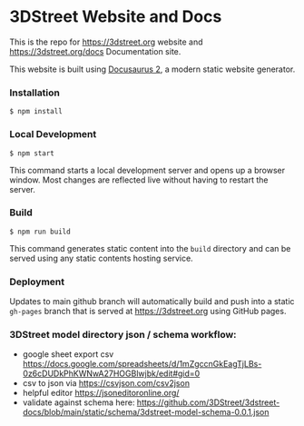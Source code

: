 # 3DStreet Website and Docs

This is the repo for https://3dstreet.org website and https://3dstreet.org/docs Documentation site.

This website is built using [Docusaurus 2](https://docusaurus.io/), a modern static website generator.

### Installation

```
$ npm install
```

### Local Development

```
$ npm start
```

This command starts a local development server and opens up a browser window. Most changes are reflected live without having to restart the server.

### Build

```
$ npm run build
```

This command generates static content into the `build` directory and can be served using any static contents hosting service.

### Deployment

Updates to main github branch will automatically build and push into a static `gh-pages` branch that is served at https://3dstreet.org using GitHub pages.

### 3DStreet model directory json / schema workflow:
* google sheet export csv https://docs.google.com/spreadsheets/d/1mZgccnGkEagTjLBs-0z6cDUDkPhKWNwA27HOGBlwjbk/edit#gid=0
* csv to json via https://csvjson.com/csv2json
* helpful editor https://jsoneditoronline.org/
* validate against schema here: https://github.com/3DStreet/3dstreet-docs/blob/main/static/schema/3dstreet-model-schema-0.0.1.json
